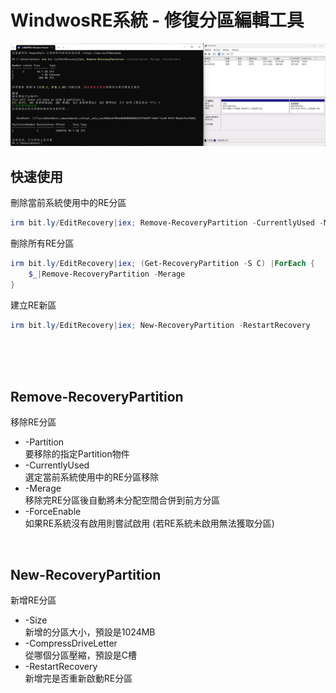 WindwosRE系統 - 修復分區編輯工具
===

![](img/Snipaste_2023-02-23_17-12-11.png)

## 快速使用

刪除當前系統使用中的RE分區
```ps1
irm bit.ly/EditRecovery|iex; Remove-RecoveryPartition -CurrentlyUsed -Merage -ForceEnable
```

刪除所有RE分區
```ps1
irm bit.ly/EditRecovery|iex; (Get-RecoveryPartition -S C) |ForEach {
    $_|Remove-RecoveryPartition -Merage
}
```

建立RE新區
```ps1
irm bit.ly/EditRecovery|iex; New-RecoveryPartition -RestartRecovery
```



<br><br><br>

## Remove-RecoveryPartition
移除RE分區

- -Partition  
要移除的指定Partition物件
- -CurrentlyUsed  
選定當前系統使用中的RE分區移除
- -Merage  
移除完RE分區後自動將未分配空間合併到前方分區
- -ForceEnable  
如果RE系統沒有啟用則嘗試啟用 (若RE系統未啟用無法獲取分區)

<br>

## New-RecoveryPartition
新增RE分區

- -Size  
新增的分區大小，預設是1024MB
- -CompressDriveLetter  
從哪個分區壓縮，預設是C槽
- -RestartRecovery  
新增完是否重新啟動RE分區
